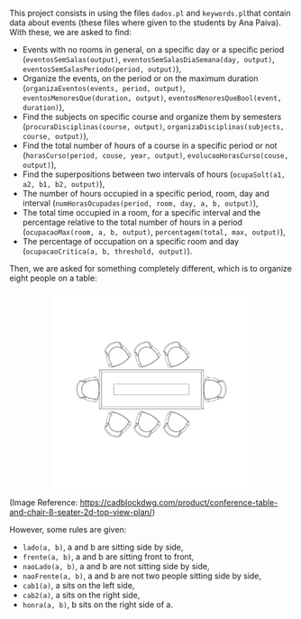 This project consists in using the files `dados.pl` and `keywords.pl`that contain data about events (these files where given to the students by Ana Paiva). With these, we are asked to find:
 - Events with no rooms in general, on a specific day or a specific period (`eventosSemSalas(output)`, `eventosSemSalasDiaSemana(day, output)`, `eventosSemSalasPeriodo(period, output)`),
 - Organize the events, on the period or on the maximum duration (`organizaEventos(events, period, output)`, `eventosMenoresQue(duration, output)`, `eventosMenoresQueBool(event, duration)`),
 - Find the subjects on specific course and organize them by semesters (`procuraDisciplinas(course, output)`, `organizaDisciplinas(subjects, course, output)`),
 - Find the total number of hours of a course in a specific period or not (`horasCurso(period, couse, year, output)`, `evolucaoHorasCurso(couse, output)`),
 - Find the superpositions between two intervals of hours (`ocupaSolt(a1, a2, b1, b2, output)`),
 - The number of hours occupied in a specific period, room, day and interval (`numHorasOcupadas(period, room, day, a, b, output)`),
 - The total time occupied in a room, for a specific interval and the percentage relative to the total number of hours in a period (`ocupacaoMax(room, a, b, output)`, `percentagem(total, max, output)`),
 - The percentage of occupation on a specific room and day (`ocupacaoCritica(a, b, threshold, output)`).

Then, we are asked for something completely different, which is to organize eight people on a table:
 
<div style="text-align: center;">
  <img src="table.jpg" alt="Table Representation" width="350">
</div>

(Image Reference: https://cadblockdwg.com/product/conference-table-and-chair-8-seater-2d-top-view-plan/)

However, some rules are given:
- `lado(a, b)`, a and b are sitting side by side,
- `frente(a, b)`, a and b are sitting front to front, 
- `naoLado(a, b)`, a and b are not sitting side by side,
- `naoFrente(a, b)`, a and b are not two people sitting side by side,
- `cab1(a)`, a sits on the left side,
- `cab2(a)`, a sits on the right side,
- `honra(a, b)`, b sits on the right side of a.
